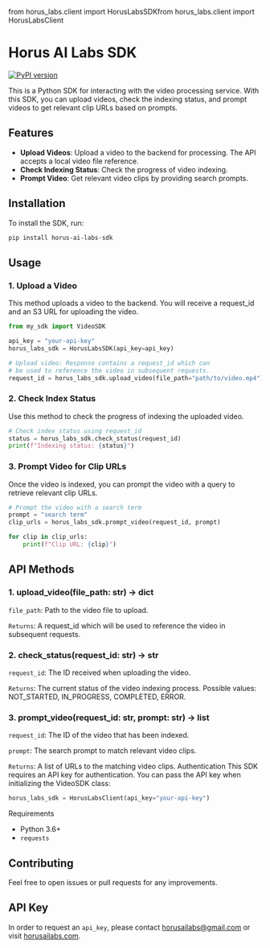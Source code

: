 from horus_labs.client import HorusLabsSDKfrom horus_labs.client import HorusLabsClient

# Horus AI Labs SDK

[![PyPI version](https://badge.fury.io/py/my-sdk.svg)](https://badge.fury.io/py/horus-ai-labs-sdk)

This is a Python SDK for interacting with the video processing service. With this SDK, you can upload videos, check the indexing status, and prompt videos to get relevant clip URLs based on prompts.

## Features

- **Upload Videos**: Upload a video to the backend for processing. The API accepts a local video file reference. 
- **Check Indexing Status**: Check the progress of video indexing.
- **Prompt Video**: Get relevant video clips by providing search prompts.

## Installation

To install the SDK, run:

```bash
pip install horus-ai-labs-sdk
```

## Usage
### 1. Upload a Video
   This method uploads a video to the backend. You will receive a request_id and an S3 URL for uploading the video.

```python
from my_sdk import VideoSDK

api_key = "your-api-key"
horus_labs_sdk = HorusLabsSDK(api_key=api_key)

# Upload video: Response contains a request_id which can 
# be used to reference the video in subsequent requests.
request_id = horus_labs_sdk.upload_video(file_path="path/to/video.mp4")
```

### 2. Check Index Status
   Use this method to check the progress of indexing the uploaded video.

```python
# Check index status using request_id
status = horus_labs_sdk.check_status(request_id)
print(f"Indexing status: {status}")
```

### 3. Prompt Video for Clip URLs
   Once the video is indexed, you can prompt the video with a query to retrieve relevant clip URLs.

```python
# Prompt the video with a search term
prompt = "search term"
clip_urls = horus_labs_sdk.prompt_video(request_id, prompt)

for clip in clip_urls:
    print(f"Clip URL: {clip}")
```

## API Methods
### 1. upload_video(file_path: str) -> dict
   `file_path`: Path to the video file to upload.

   `Returns`: A request_id which will be used to reference the video in subsequent requests.

### 2. check_status(request_id: str) -> str
   `request_id`: The ID received when uploading the video.

   `Returns`: The current status of the video indexing process. Possible values: NOT_STARTED, IN_PROGRESS, COMPLETED, ERROR.

### 3. prompt_video(request_id: str, prompt: str) -> list
   `request_id`: The ID of the video that has been indexed.

   `prompt`: The search prompt to match relevant video clips.

   `Returns`: A list of URLs to the matching video clips.
   Authentication
   This SDK requires an API key for authentication. You can pass the API key when initializing the VideoSDK class:

```python
horus_labs_sdk = HorusLabsClient(api_key="your-api-key")
```

Requirements
- Python 3.6+
- `requests`

## Contributing
Feel free to open issues or pull requests for any improvements.

## API Key
In order to request an `api_key`, please contact [horusailabs@gmail.com](mailto:horusailabs@gmail.com) or visit [horusailabs.com](https://horusailabs.com).
